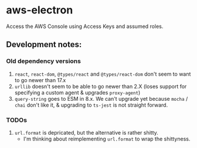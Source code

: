 # aws-electron
Access the AWS Console using Access Keys and assumed roles.

## Development notes:
### Old dependency versions
1. `react`, `react-dom`, `@types/react` and `@types/react-dom` don't seem to
   want to go newer than 17.x
1. `urllib` doesn't seem to be able to go newer than 2.X (loses support for
   specifying a custom agent & upgrades `proxy-agent`)
1. `query-string` goes to ESM in 8.x.  We can't upgrade yet because `mocha` /
   `chai` don't like it, & upgrading to `ts-jest` is not straight forward.

### TODOs
1.  `url.format` is depricated, but the alternative is rather shitty.
    * I'm thinking about reimplementing `url.format` to wrap the shittyness.
